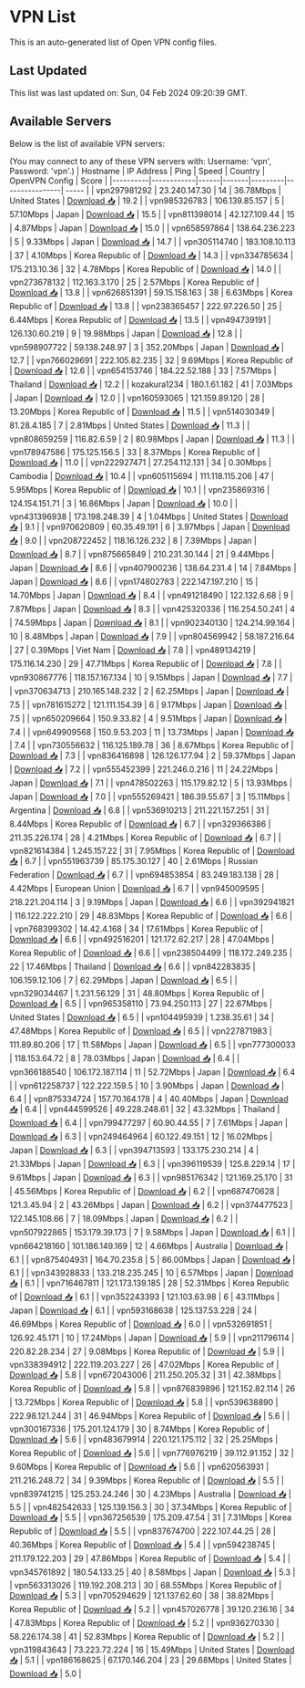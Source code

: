 # VPN List

This is an auto-generated list of Open VPN config files.

## Last Updated

This list was last updated on: Sun, 04 Feb 2024 09:20:39 GMT.

## Available Servers

Below is the list of available VPN servers:

(You may connect to any of these VPN servers with: Username: 'vpn', Password: 'vpn'.)
| Hostname | IP Address | Ping | Speed | Country | OpenVPN Config | Score |
|----------|------------|------|-------|---------|----------------| ----- |
| vpn297981292 | 23.240.147.30 | 14 | 36.78Mbps | United States | [Download 📥](./configs/server_0_US.ovpn) | 19.2 |
| vpn985326783 | 106.139.85.157 | 5 | 57.10Mbps | Japan | [Download 📥](./configs/server_1_JP.ovpn) | 15.5 |
| vpn811398014 | 42.127.109.44 | 15 | 4.87Mbps | Japan | [Download 📥](./configs/server_2_JP.ovpn) | 15.0 |
| vpn658597864 | 138.64.236.223 | 5 | 9.33Mbps | Japan | [Download 📥](./configs/server_3_JP.ovpn) | 14.7 |
| vpn305114740 | 183.108.10.113 | 37 | 4.10Mbps | Korea Republic of | [Download 📥](./configs/server_4_KR.ovpn) | 14.3 |
| vpn334785634 | 175.213.10.36 | 32 | 4.78Mbps | Korea Republic of | [Download 📥](./configs/server_5_KR.ovpn) | 14.0 |
| vpn273678132 | 112.163.3.170 | 25 | 2.57Mbps | Korea Republic of | [Download 📥](./configs/server_6_KR.ovpn) | 13.8 |
| vpn626851391 | 59.15.158.163 | 38 | 6.63Mbps | Korea Republic of | [Download 📥](./configs/server_7_KR.ovpn) | 13.8 |
| vpn238365457 | 222.97.226.50 | 25 | 6.44Mbps | Korea Republic of | [Download 📥](./configs/server_8_KR.ovpn) | 13.5 |
| vpn494739191 | 126.130.60.219 | 9 | 19.98Mbps | Japan | [Download 📥](./configs/server_9_JP.ovpn) | 12.8 |
| vpn598907722 | 59.138.248.97 | 3 | 352.20Mbps | Japan | [Download 📥](./configs/server_10_JP.ovpn) | 12.7 |
| vpn766029691 | 222.105.82.235 | 32 | 9.69Mbps | Korea Republic of | [Download 📥](./configs/server_11_KR.ovpn) | 12.6 |
| vpn654153746 | 184.22.52.188 | 33 | 7.57Mbps | Thailand | [Download 📥](./configs/server_12_TH.ovpn) | 12.2 |
| kozakura1234 | 180.1.61.182 | 41 | 7.03Mbps | Japan | [Download 📥](./configs/server_13_JP.ovpn) | 12.0 |
| vpn160593065 | 121.159.89.120 | 28 | 13.20Mbps | Korea Republic of | [Download 📥](./configs/server_14_KR.ovpn) | 11.5 |
| vpn514030349 | 81.28.4.185 | 7 | 2.81Mbps | United States | [Download 📥](./configs/server_15_US.ovpn) | 11.3 |
| vpn808659259 | 116.82.6.59 | 2 | 80.98Mbps | Japan | [Download 📥](./configs/server_16_JP.ovpn) | 11.3 |
| vpn178947586 | 175.125.156.5 | 33 | 8.37Mbps | Korea Republic of | [Download 📥](./configs/server_17_KR.ovpn) | 11.0 |
| vpn222927471 | 27.254.112.131 | 34 | 0.30Mbps | Cambodia | [Download 📥](./configs/server_18_KH.ovpn) | 10.4 |
| vpn605115694 | 111.118.115.206 | 47 | 5.95Mbps | Korea Republic of | [Download 📥](./configs/server_19_KR.ovpn) | 10.1 |
| vpn235869316 | 124.154.151.71 | 3 | 16.86Mbps | Japan | [Download 📥](./configs/server_20_JP.ovpn) | 10.0 |
| vpn431396938 | 173.198.248.39 | 4 | 1.04Mbps | United States | [Download 📥](./configs/server_21_US.ovpn) | 9.1 |
| vpn970620809 | 60.35.49.191 | 6 | 3.97Mbps | Japan | [Download 📥](./configs/server_22_JP.ovpn) | 9.0 |
| vpn208722452 | 118.16.126.232 | 8 | 7.39Mbps | Japan | [Download 📥](./configs/server_23_JP.ovpn) | 8.7 |
| vpn875665849 | 210.231.30.144 | 21 | 9.44Mbps | Japan | [Download 📥](./configs/server_24_JP.ovpn) | 8.6 |
| vpn407900236 | 138.64.231.4 | 14 | 7.84Mbps | Japan | [Download 📥](./configs/server_25_JP.ovpn) | 8.6 |
| vpn174802783 | 222.147.197.210 | 15 | 14.70Mbps | Japan | [Download 📥](./configs/server_26_JP.ovpn) | 8.4 |
| vpn491218490 | 122.132.6.68 | 9 | 7.87Mbps | Japan | [Download 📥](./configs/server_27_JP.ovpn) | 8.3 |
| vpn425320336 | 116.254.50.241 | 4 | 74.59Mbps | Japan | [Download 📥](./configs/server_28_JP.ovpn) | 8.1 |
| vpn902340130 | 124.214.99.164 | 10 | 8.48Mbps | Japan | [Download 📥](./configs/server_29_JP.ovpn) | 7.9 |
| vpn804569942 | 58.187.216.64 | 27 | 0.39Mbps | Viet Nam | [Download 📥](./configs/server_30_VN.ovpn) | 7.8 |
| vpn489134219 | 175.116.14.230 | 29 | 47.71Mbps | Korea Republic of | [Download 📥](./configs/server_31_KR.ovpn) | 7.8 |
| vpn930867776 | 118.157.167.134 | 10 | 9.15Mbps | Japan | [Download 📥](./configs/server_32_JP.ovpn) | 7.7 |
| vpn370634713 | 210.165.148.232 | 2 | 62.25Mbps | Japan | [Download 📥](./configs/server_33_JP.ovpn) | 7.5 |
| vpn781615272 | 121.111.154.39 | 6 | 9.17Mbps | Japan | [Download 📥](./configs/server_34_JP.ovpn) | 7.5 |
| vpn650209664 | 150.9.33.82 | 4 | 9.51Mbps | Japan | [Download 📥](./configs/server_35_JP.ovpn) | 7.4 |
| vpn649909568 | 150.9.53.203 | 11 | 13.73Mbps | Japan | [Download 📥](./configs/server_36_JP.ovpn) | 7.4 |
| vpn730556632 | 116.125.189.78 | 36 | 8.67Mbps | Korea Republic of | [Download 📥](./configs/server_37_KR.ovpn) | 7.3 |
| vpn836416898 | 126.126.177.94 | 2 | 59.37Mbps | Japan | [Download 📥](./configs/server_38_JP.ovpn) | 7.2 |
| vpn555452399 | 221.246.0.216 | 11 | 24.22Mbps | Japan | [Download 📥](./configs/server_39_JP.ovpn) | 7.1 |
| vpn478502263 | 115.179.82.12 | 5 | 13.93Mbps | Japan | [Download 📥](./configs/server_40_JP.ovpn) | 7.0 |
| vpn555269421 | 186.39.55.67 | 3 | 15.11Mbps | Argentina | [Download 📥](./configs/server_41_AR.ovpn) | 6.8 |
| vpn536910213 | 211.221.157.251 | 31 | 8.44Mbps | Korea Republic of | [Download 📥](./configs/server_42_KR.ovpn) | 6.7 |
| vpn329366386 | 211.35.226.174 | 28 | 4.21Mbps | Korea Republic of | [Download 📥](./configs/server_43_KR.ovpn) | 6.7 |
| vpn821614384 | 1.245.157.22 | 31 | 7.95Mbps | Korea Republic of | [Download 📥](./configs/server_44_KR.ovpn) | 6.7 |
| vpn551963739 | 85.175.30.127 | 40 | 2.61Mbps | Russian Federation | [Download 📥](./configs/server_45_RU.ovpn) | 6.7 |
| vpn694853854 | 83.249.183.138 | 28 | 4.42Mbps | European Union | [Download 📥](./configs/server_46_EU.ovpn) | 6.7 |
| vpn945009595 | 218.221.204.114 | 3 | 9.19Mbps | Japan | [Download 📥](./configs/server_47_JP.ovpn) | 6.6 |
| vpn392941821 | 116.122.222.210 | 29 | 48.83Mbps | Korea Republic of | [Download 📥](./configs/server_48_KR.ovpn) | 6.6 |
| vpn768399302 | 14.42.4.168 | 34 | 17.61Mbps | Korea Republic of | [Download 📥](./configs/server_49_KR.ovpn) | 6.6 |
| vpn492516201 | 121.172.62.217 | 28 | 47.04Mbps | Korea Republic of | [Download 📥](./configs/server_50_KR.ovpn) | 6.6 |
| vpn238504499 | 118.172.249.235 | 22 | 17.46Mbps | Thailand | [Download 📥](./configs/server_51_TH.ovpn) | 6.6 |
| vpn842283835 | 106.159.12.106 | 7 | 62.29Mbps | Japan | [Download 📥](./configs/server_52_JP.ovpn) | 6.5 |
| vpn329034467 | 1.231.56.129 | 31 | 48.80Mbps | Korea Republic of | [Download 📥](./configs/server_53_KR.ovpn) | 6.5 |
| vpn965358110 | 73.94.250.113 | 27 | 22.67Mbps | United States | [Download 📥](./configs/server_54_US.ovpn) | 6.5 |
| vpn104495939 | 1.238.35.61 | 34 | 47.48Mbps | Korea Republic of | [Download 📥](./configs/server_55_KR.ovpn) | 6.5 |
| vpn227871983 | 111.89.80.206 | 17 | 11.58Mbps | Japan | [Download 📥](./configs/server_56_JP.ovpn) | 6.5 |
| vpn777300033 | 118.153.64.72 | 8 | 78.03Mbps | Japan | [Download 📥](./configs/server_57_JP.ovpn) | 6.4 |
| vpn366188540 | 106.172.187.114 | 11 | 52.72Mbps | Japan | [Download 📥](./configs/server_58_JP.ovpn) | 6.4 |
| vpn612258737 | 122.222.159.5 | 10 | 3.90Mbps | Japan | [Download 📥](./configs/server_59_JP.ovpn) | 6.4 |
| vpn875334724 | 157.70.164.178 | 4 | 40.40Mbps | Japan | [Download 📥](./configs/server_60_JP.ovpn) | 6.4 |
| vpn444599526 | 49.228.248.61 | 32 | 43.32Mbps | Thailand | [Download 📥](./configs/server_61_TH.ovpn) | 6.4 |
| vpn799477297 | 60.90.44.55 | 7 | 7.61Mbps | Japan | [Download 📥](./configs/server_62_JP.ovpn) | 6.3 |
| vpn249464964 | 60.122.49.151 | 12 | 16.02Mbps | Japan | [Download 📥](./configs/server_63_JP.ovpn) | 6.3 |
| vpn394713593 | 133.175.230.214 | 4 | 21.33Mbps | Japan | [Download 📥](./configs/server_64_JP.ovpn) | 6.3 |
| vpn396119539 | 125.8.229.14 | 17 | 9.61Mbps | Japan | [Download 📥](./configs/server_65_JP.ovpn) | 6.3 |
| vpn985176342 | 121.169.25.170 | 31 | 45.56Mbps | Korea Republic of | [Download 📥](./configs/server_66_KR.ovpn) | 6.2 |
| vpn687470628 | 121.3.45.94 | 2 | 43.26Mbps | Japan | [Download 📥](./configs/server_67_JP.ovpn) | 6.2 |
| vpn374477523 | 122.145.108.66 | 7 | 18.09Mbps | Japan | [Download 📥](./configs/server_68_JP.ovpn) | 6.2 |
| vpn507922865 | 153.179.39.173 | 7 | 9.58Mbps | Japan | [Download 📥](./configs/server_69_JP.ovpn) | 6.1 |
| vpn664218160 | 101.186.149.169 | 12 | 4.66Mbps | Australia | [Download 📥](./configs/server_70_AU.ovpn) | 6.1 |
| vpn875404931 | 164.70.235.8 | 5 | 86.00Mbps | Japan | [Download 📥](./configs/server_71_JP.ovpn) | 6.1 |
| vpn343928833 | 133.218.235.245 | 10 | 6.57Mbps | Japan | [Download 📥](./configs/server_72_JP.ovpn) | 6.1 |
| vpn716467811 | 121.173.139.185 | 28 | 52.31Mbps | Korea Republic of | [Download 📥](./configs/server_73_KR.ovpn) | 6.1 |
| vpn352243393 | 121.103.63.98 | 6 | 43.11Mbps | Japan | [Download 📥](./configs/server_74_JP.ovpn) | 6.1 |
| vpn593168638 | 125.137.53.228 | 24 | 46.69Mbps | Korea Republic of | [Download 📥](./configs/server_75_KR.ovpn) | 6.0 |
| vpn532691851 | 126.92.45.171 | 10 | 17.24Mbps | Japan | [Download 📥](./configs/server_76_JP.ovpn) | 5.9 |
| vpn211796114 | 220.82.28.234 | 27 | 9.08Mbps | Korea Republic of | [Download 📥](./configs/server_77_KR.ovpn) | 5.9 |
| vpn338394912 | 222.119.203.227 | 26 | 47.02Mbps | Korea Republic of | [Download 📥](./configs/server_78_KR.ovpn) | 5.8 |
| vpn672043006 | 211.250.205.32 | 31 | 42.38Mbps | Korea Republic of | [Download 📥](./configs/server_79_KR.ovpn) | 5.8 |
| vpn876839896 | 121.152.82.114 | 26 | 13.72Mbps | Korea Republic of | [Download 📥](./configs/server_80_KR.ovpn) | 5.8 |
| vpn539638890 | 222.98.121.244 | 31 | 46.94Mbps | Korea Republic of | [Download 📥](./configs/server_81_KR.ovpn) | 5.6 |
| vpn300167336 | 175.201.124.179 | 30 | 8.74Mbps | Korea Republic of | [Download 📥](./configs/server_82_KR.ovpn) | 5.6 |
| vpn483679914 | 220.121.175.112 | 32 | 25.25Mbps | Korea Republic of | [Download 📥](./configs/server_83_KR.ovpn) | 5.6 |
| vpn776976219 | 39.112.91.152 | 32 | 9.60Mbps | Korea Republic of | [Download 📥](./configs/server_84_KR.ovpn) | 5.6 |
| vpn620563931 | 211.216.248.72 | 34 | 9.39Mbps | Korea Republic of | [Download 📥](./configs/server_85_KR.ovpn) | 5.5 |
| vpn839741215 | 125.253.24.246 | 30 | 4.23Mbps | Australia | [Download 📥](./configs/server_86_AU.ovpn) | 5.5 |
| vpn482542633 | 125.139.156.3 | 30 | 37.34Mbps | Korea Republic of | [Download 📥](./configs/server_87_KR.ovpn) | 5.5 |
| vpn367256539 | 175.209.47.54 | 31 | 7.31Mbps | Korea Republic of | [Download 📥](./configs/server_88_KR.ovpn) | 5.5 |
| vpn837674700 | 222.107.44.25 | 28 | 40.36Mbps | Korea Republic of | [Download 📥](./configs/server_89_KR.ovpn) | 5.4 |
| vpn594238745 | 211.179.122.203 | 29 | 47.86Mbps | Korea Republic of | [Download 📥](./configs/server_90_KR.ovpn) | 5.4 |
| vpn345761892 | 180.54.133.25 | 40 | 8.58Mbps | Japan | [Download 📥](./configs/server_91_JP.ovpn) | 5.3 |
| vpn563313026 | 119.192.208.213 | 30 | 68.55Mbps | Korea Republic of | [Download 📥](./configs/server_92_KR.ovpn) | 5.3 |
| vpn705294629 | 121.137.62.60 | 38 | 38.82Mbps | Korea Republic of | [Download 📥](./configs/server_93_KR.ovpn) | 5.2 |
| vpn457026778 | 39.120.236.16 | 34 | 47.83Mbps | Korea Republic of | [Download 📥](./configs/server_94_KR.ovpn) | 5.2 |
| vpn936270330 | 58.226.174.38 | 41 | 52.83Mbps | Korea Republic of | [Download 📥](./configs/server_95_KR.ovpn) | 5.2 |
| vpn319843643 | 73.223.72.224 | 16 | 15.49Mbps | United States | [Download 📥](./configs/server_96_US.ovpn) | 5.1 |
| vpn186168625 | 67.170.146.204 | 23 | 29.68Mbps | United States | [Download 📥](./configs/server_97_US.ovpn) | 5.0 |
